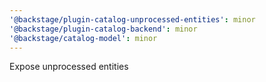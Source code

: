 ```yaml
---
'@backstage/plugin-catalog-unprocessed-entities': minor
'@backstage/plugin-catalog-backend': minor
'@backstage/catalog-model': minor
---
```


Expose unprocessed entities

